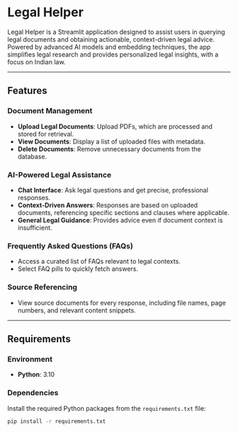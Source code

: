 # Legal Helper

Legal Helper is a Streamlit application designed to assist users in querying legal documents and obtaining actionable, context-driven legal advice. Powered by advanced AI models and embedding techniques, the app simplifies legal research and provides personalized legal insights, with a focus on Indian law.

---

## Features

### Document Management
- **Upload Legal Documents**: Upload PDFs, which are processed and stored for retrieval.
- **View Documents**: Display a list of uploaded files with metadata.
- **Delete Documents**: Remove unnecessary documents from the database.

### AI-Powered Legal Assistance
- **Chat Interface**: Ask legal questions and get precise, professional responses.
- **Context-Driven Answers**: Responses are based on uploaded documents, referencing specific sections and clauses where applicable.
- **General Legal Guidance**: Provides advice even if document context is insufficient.

### Frequently Asked Questions (FAQs)
- Access a curated list of FAQs relevant to legal contexts.
- Select FAQ pills to quickly fetch answers.

### Source Referencing
- View source documents for every response, including file names, page numbers, and relevant content snippets.

---

## Requirements

### Environment
- **Python**: 3.10

### Dependencies
Install the required Python packages from the `requirements.txt` file:
```bash
pip install -r requirements.txt
